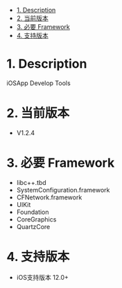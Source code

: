 <!-- TOC -->

- [1. Description](#1-description)
- [2. 当前版本](#2-当前版本)
- [3. 必要 Framework](#3-必要-framework)
- [4. 支持版本](#4-支持版本)

<!-- /TOC -->
# 1. Description
iOSApp Develop Tools

# 2. 当前版本
*   V1.2.4

# 3. 必要 Framework
* libc++.tbd
* SystemConfiguration.framework
* CFNetwork.framework
* UIKit
* Foundation
* CoreGraphics
* QuartzCore

# 4. 支持版本
* iOS支持版本 12.0+